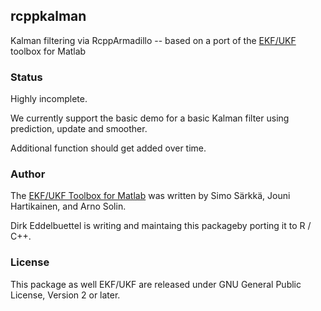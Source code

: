 ## rcppkalman

Kalman filtering via RcppArmadillo -- based on a port of the 
[EKF/UKF](http://becs.aalto.fi/en/research/bayes/ekfukf/) toolbox for Matlab

### Status

Highly incomplete.  

We currently support the basic demo for a basic Kalman filter using
prediction, update and smoother.

Additional function should get added over time.

### Author

The [EKF/UKF Toolbox for Matlab](http://becs.aalto.fi/en/research/bayes/ekfukf) 
was written by Simo Särkkä, Jouni Hartikainen, and Arno Solin.

Dirk Eddelbuettel is writing and maintaing this packageby porting it to R /
C++.

### License

This package as well EKF/UKF are released under GNU General Public License,
Version 2 or later. 


